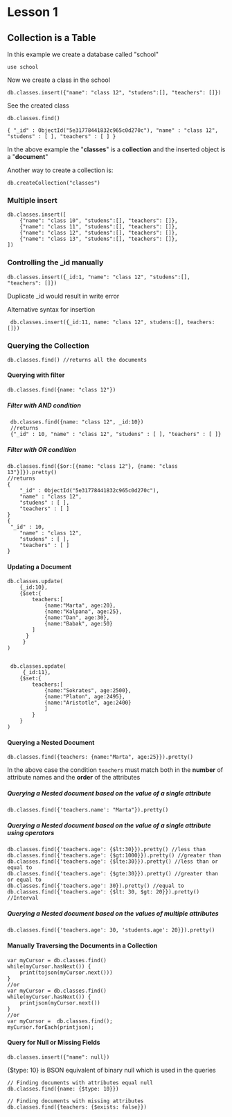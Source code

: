 # Lesson 1

## Collection is a Table

In this example we create a database called "school"

    use school

Now we create a class in the school

    db.classes.insert({"name": "class 12", "studens":[], "teachers": []})

See the created class

    db.classes.find()

    { "_id" : ObjectId("5e31778441832c965c0d270c"), "name" : "class 12", "studens" : [ ], "teachers" : [ ] }

In the above example the "**classes**" is a **collection** and the inserted object is a "**document**"

Another way to create a collection is:

    db.createCollection("classes")

### Multiple insert

    db.classes.insert([
        {"name": "class 10", "studens":[], "teachers": []},
        {"name": "class 11", "studens":[], "teachers": []},
        {"name": "class 12", "studens":[], "teachers": []},
        {"name": "class 13", "studens":[], "teachers": []},
    ])

### Controlling the \_id manually

    db.classes.insert({_id:1, "name": "class 12", "studens":[], "teachers": []})

Duplicate \_id would result in write error

Alternative syntax for insertion

     db.classes.insert({_id:11, name: "class 12", studens:[], teachers: []})

### Querying the Collection

    db.classes.find() //returns all the documents

#### Querying with filter

    db.classes.find({name: "class 12"})

##### Filter with AND condition

     db.classes.find({name: "class 12", _id:10})
     //returns
     {"_id" : 10, "name" : "class 12", "studens" : [ ], "teachers" : [ ]}

##### Filter with OR condition

    db.classes.find({$or:[{name: "class 12"}, {name: "class 13"}]}).pretty()
    //returns
    {
        "_id" : ObjectId("5e31778441832c965c0d270c"),
        "name" : "class 12",
        "studens" : [ ],
        "teachers" : [ ]
    }
    {
     "_id" : 10,
        "name" : "class 12",
        "studens" : [ ],
        "teachers" : [ ]
    }

#### Updating a Document

    db.classes.update(
        {_id:10},
        {$set:{
    	    teachers:[
    		    {name:"Marta", age:20},
    		    {name:"Kalpana", age:25},
    		    {name:"Dan", age:30},
    		    {name:"Babak", age:50}
    	    ]
    	  }
         }
    )


     db.classes.update(
         {_id:11},
        {$set:{
    	    teachers:[
    		    {name:"Sokrates", age:2500},
    		    {name:"Platon", age:2495},
    		    {name:"Aristotle", age:2400}
    		    ]
    		}
    	}
    )

#### Querying a Nested Document

    db.classes.find({teachers: {name:"Marta", age:25}}).pretty()

In the above case the condition `teachers` must match both in the **number** of attribute names and the **order** of the attributes

##### Querying a Nested document based on the value of a single attribute

    db.classes.find({'teachers.name': "Marta"}).pretty()

##### Querying a Nested document based on the value of a single attribute using operators

    db.classes.find({'teachers.age': {$lt:30}}).pretty() //less than
    db.classes.find({'teachers.age': {$gt:1000}}).pretty() //greater than
    db.classes.find({'teachers.age': {$lte:30}}).pretty() //less than or equal to
    db.classes.find({'teachers.age': {$gte:30}}).pretty() //greater than or equal to
    db.classes.find({'teachers.age': 30}).pretty() //equal to
    db.classes.find({'teachers.age': {$lt: 30, $gt: 20}}).pretty() //Interval

##### Querying a Nested document based on the values of multiple attributes

    db.classes.find({'teachers.age': 30, 'students.age': 20}}).pretty()

#### Manually Traversing the Documents in a Collection

    var myCursor = db.classes.find()
    while(myCursor.hasNext()) {
        print(tojson(myCursor.next()))
    }
    //or
    var myCursor = db.classes.find()
    while(myCursor.hasNext()) {
        printjson(myCursor.next())
    }
    //or
    var myCursor =  db.classes.find();
    myCursor.forEach(printjson);

#### Query for Null or Missing Fields

    db.classes.insert({"name": null})

{$type: 10} is BSON equivalent of binary null which is used in the queries

    // Finding documents with attributes equal null
    db.classes.find({name: {$type: 10}})

    // Finding documents with missing attributes
    db.classes.find({teachers: {$exists: false}})
